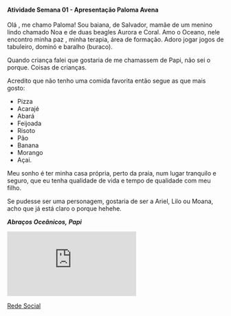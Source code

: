 #### Atividade Semana 01 - Apresentação Paloma Avena

Olá , me chamo Paloma! Sou baiana, de Salvador, mamãe de um menino lindo chamado Noa e de duas beagles Aurora e Coral.  Amo o Oceano, nele encontro minha paz , minha terapia, área de formação. Adoro jogar jogos de tabuleiro, dominó e baralho (buraco).

Quando criança falei que gostaria de me chamassem de Papi, não sei o porque. Coisas de crianças.

Acredito que não tenho uma comida favorita então segue as que mais gosto:

 - Pizza
 - Acarajé 
 - Abará 
 - Feijoada 
 - Risoto
 - Pão
 - Banana
 - Morango
 - Açai.
 
Meu sonho é ter minha casa própria, perto da praia, num lugar tranquilo e seguro, que eu tenha qualidade de vida e tempo de qualidade com meu filho.

Se pudesse ser uma personagem, gostaria de ser a Ariel, Lilo ou Moana, acho que já está claro o porque hehehe.

***Abraços Oceânicos,*
*Papi***

![Instagram ](https://br.freepik.com/vetores-gratis/icone-de-midia-social-do-vetor-instagram-7-de-junho-de-2021-banguecoque-tailandia_18246125.htm#query=logotipo%20instagram&position=0&from_view=keyword&track=ais_user&uuid=d1163518-a6b3-47a5-b3e5-b88cceddb6fd)

 [Rede Social](https://www.instagram.com/oceanoterapeuta/)